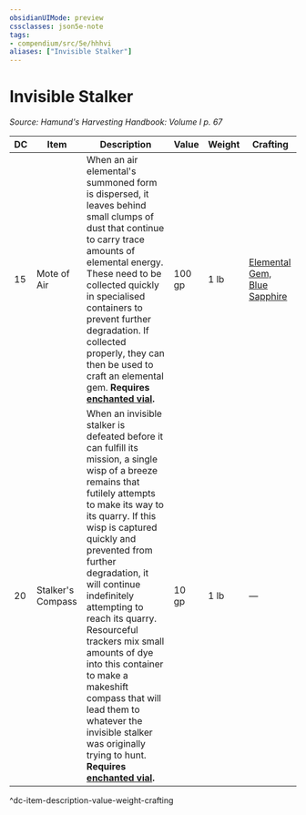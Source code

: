 ```yaml
---
obsidianUIMode: preview
cssclasses: json5e-note
tags:
- compendium/src/5e/hhhvi
aliases: ["Invisible Stalker"]
---
```

# Invisible Stalker
*Source: Hamund's Harvesting Handbook: Volume I p. 67* 

| DC | Item | Description | Value | Weight | Crafting |
|----|------|-------------|-------|--------|----------|
| 15 | Mote of Air | When an air elemental's summoned form is dispersed, it leaves behind small clumps of dust that continue to carry trace amounts of elemental energy. These need to be collected quickly in specialised containers to prevent further degradation. If collected properly, they can then be used to craft an elemental gem. **Requires [enchanted vial](compendium/items/enchanted-vial-hhhvi.md).** | 100 gp | 1 lb | [Elemental Gem, Blue Sapphire](compendium/items/elemental-gem-blue-sapphire.md) |
| 20 | Stalker's Compass | When an invisible stalker is defeated before it can fulfill its mission, a single wisp of a breeze remains that futilely attempts to make its way to its quarry. If this wisp is captured quickly and prevented from further degradation, it will continue indefinitely attempting to reach its quarry. Resourceful trackers mix small amounts of dye into this container to make a makeshift compass that will lead them to whatever the invisible stalker was originally trying to hunt. **Requires [enchanted vial](compendium/items/enchanted-vial-hhhvi.md).** | 10 gp | 1 lb | — |
^dc-item-description-value-weight-crafting